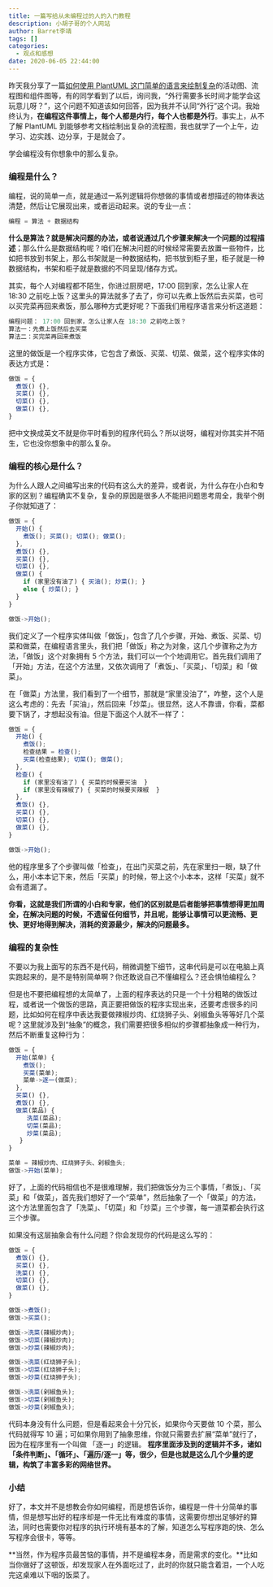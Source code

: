 ```yaml
---
title: 一篇写给从未编程过的人的入门教程
description: 小胡子哥的个人网站
author: Barret李靖
tags: []
categories:
  - 观点和感想
date: 2020-06-05 22:44:00
---
```

昨天我分享了一篇[如何使用 PlantUML 这门简单的语言来绘制复杂](https://www.yuque.com/barretlee/yuque/aabh67)的活动图、流程图和组件图等，有的同学看到了以后，询问我，“外行需要多长时间才能学会这玩意儿呀？”，这个问题不知道该如何回答，因为我并不认同“外行”这个词。我始终认为，**在编程这件事情上，每个人都是内行，每个人也都是外行**。事实上，从不了解 PlantUML 到能够参考文档绘制出复杂的流程图，我也就学了一个上午，边学习、边实践、边分享，于是就会了。


学会编程没有你想象中的那么复杂。



### 编程是什么？


编程，说的简单一点，就是通过一系列逻辑将你想做的事情或者想描述的物体表达清楚，然后让它展现出来，或者运动起来。说的专业一点：


```javascript
编程 = 算法 + 数据结构
```


**什么是算法？就是解决问题的办法，或者说通过几个步骤来解决一个问题的过程描述**；那么什么是数据结构呢？咱们在解决问题的时候经常需要去放置一些物件，比如把书放到书架上，那么书架就是一种数据结构，把书放到柜子里，柜子就是一种数据结构，书架和柜子就是数据的不同呈现/储存方式。


其实，每个人对编程都不陌生，你进过厨房吧，17:00 回到家，怎么让家人在 18:30 之前吃上饭？这里头的算法就多了去了，你可以先煮上饭然后去买菜，也可以买完菜再回来煮饭，那么哪种方式更好呢？下面我们用程序语言来分析这道题：


```javascript
编程问题： 17:00 回到家，怎么让家人在 18:30 之前吃上饭？
算法一：先煮上饭然后去买菜
算法二：买完菜再回来煮饭
```


这里的做饭是一个程序实体，它包含了煮饭、买菜、切菜、做菜，这个程序实体的表达方式是：


```javascript
做饭 = {
  煮饭() {},
  买菜() {},
  切菜() {},
  做菜() {},
}
```


把中文换成英文不就是你平时看到的程序代码么？所以说呀，编程对你其实并不陌生，它也没你想象中的那么复杂。



### 编程的核心是什么？


为什么人跟人之间编写出来的代码有这么大的差异，或者说，为什么存在小白和专家的区别？编程确实不复杂，复杂的原因是很多人不能把问题思考周全，我举个例子你就知道了：


```javascript
做饭 = {
  开始() {
    煮饭(); 买菜(); 切菜(); 做菜();
  },
  煮饭() {},
  买菜() {},
  切菜() {},
  做菜() {
    if (家里没有油了) { 买油(); 炒菜(); } 
    else { 炒菜(); }
  }
}

做饭->开始();
```


我们定义了一个程序实体叫做「做饭」，包含了几个步骤，开始、煮饭、买菜、切菜和做菜，在编程语言里头，我们把「做饭」称之为对象，这几个步骤称之为方法，「做饭」这个对象拥有 5 个方法，我们可以一个个地调用它。首先我们调用了「开始」方法，在这个方法里，又依次调用了「煮饭」、「买菜」、「切菜」和「做菜」。


在「做菜」方法里，我们看到了一个细节，那就是“家里没油了”，咋整，这个人是这么考虑的：先去「买油」，然后回来「炒菜」。很显然，这人不靠谱，你看，菜都要下锅了，才想起没有油。但是下面这个人就不一样了：


```javascript
做饭 = {
  开始() {
    煮饭(); 
    检查结果 = 检查();
    买菜(检查结果); 切菜(); 做菜();
  },
  检查() {
    if (家里没有油了) { 买菜的时候要买油  } 
    if (家里没有辣椒了) { 买菜的时候要买辣椒  } 
  },
  煮饭() {},
  买菜() {},
  切菜() {},
  做菜() {},
}

做饭->开始();
```


他的程序里多了个步骤叫做「检查」，在出门买菜之前，先在家里扫一眼，缺了什么，用小本本记下来，然后「买菜」的时候，带上这个小本本，这样「买菜」就不会有遗漏了。


**你看，这就是我们所谓的小白和专家，他们的区别就是后者能够把事情想得更加周全，在解决问题的时候，不遗留任何细节，并且呢，能够让事情可以更流畅、更快、更好地得到解决，消耗的资源最少，解决的问题最多。**



### 编程的复杂性


不要以为我上面写的东西不是代码，稍微调整下细节，这串代码是可以在电脑上真实跑起来的，是不是特别简单啊？你还敢说自己不懂编程么？还会惧怕编程么？


但是也不要把编程想的太简单了，上面的程序表达的只是一个十分粗略的做饭过程，或者说一个做饭的思路，真正要把做饭的程序实现出来，还要考虑很多的问题，比如如何在程序中表达我要做辣椒炒肉、红烧狮子头、剁椒鱼头等等好几个菜呢？这里就涉及到“抽象”的概念，我们需要把很多相似的步骤都抽象成一种行为，然后不断重复这种行为：


```javascript
做饭 = {
  开始(菜单) {
    煮饭();
    买菜(菜单);
    菜单->逐一(做菜);
  },
  买菜() {},
  煮饭() {},
  做菜(菜品) {
     洗菜(菜品);
     切菜(菜品);
     炒菜(菜品);
   }
}

菜单 = 辣椒炒肉、红烧狮子头、剁椒鱼头;
做饭->开始(菜单);
```


好了，上面的代码相信也不是很难理解，我们把做饭分为三个事情，「煮饭」、「买菜」和「做菜」，首先我们想好了一个“菜单”，然后抽象了一个「做菜」的方法，这个方法里面包含了「洗菜」、「切菜」和「炒菜」三个步骤，每一道菜都会执行这三个步骤。


如果没有这层抽象会有什么问题？你会发现你的代码是这么写的：


```javascript
做饭 = {
  煮饭() {},
  买菜() {},
  洗菜() {},
  切菜() {},
  做菜() {},
}

做饭->煮饭();
做饭->买菜();

做饭->洗菜(辣椒炒肉);
做饭->切菜(辣椒炒肉);
做饭->炒菜(辣椒炒肉);

做饭->洗菜(红烧狮子头);
做饭->切菜(红烧狮子头);
做饭->炒菜(红烧狮子头);

做饭->洗菜(剁椒鱼头);
做饭->切菜(剁椒鱼头);
做饭->炒菜(剁椒鱼头);
```


代码本身没有什么问题，但是看起来会十分冗长，如果你今天要做 10 个菜，那么代码就得写 10 遍；可如果你用到了抽象思维，你就只需要去扩展“菜单”就行了，因为在程序里有一个叫做 「逐一」的逻辑。
**程序里面涉及到的逻辑并不多，诸如「条件判断」、「循环」、「遍历/逐一」等，很少，但是也就是这么几个少量的逻辑，构筑了丰富多彩的网络世界。**



### 小结


好了，本文并不是想教会你如何编程，而是想告诉你，编程是一件十分简单的事情，但是想写出好的程序却是一件无比有难度的事情，这需要你想出足够好的算法，同时也需要你对程序的执行环境有基本的了解，知道怎么写程序跑的快、怎么写程序会很卡，等等。


**当然，作为程序员最苦恼的事情，并不是编程本身，而是需求的变化。**比如当你做好了这顿饭，却发现家人在外面吃过了，此时的你就只能含着泪，一个人吃完这桌难以下咽的饭菜了。
